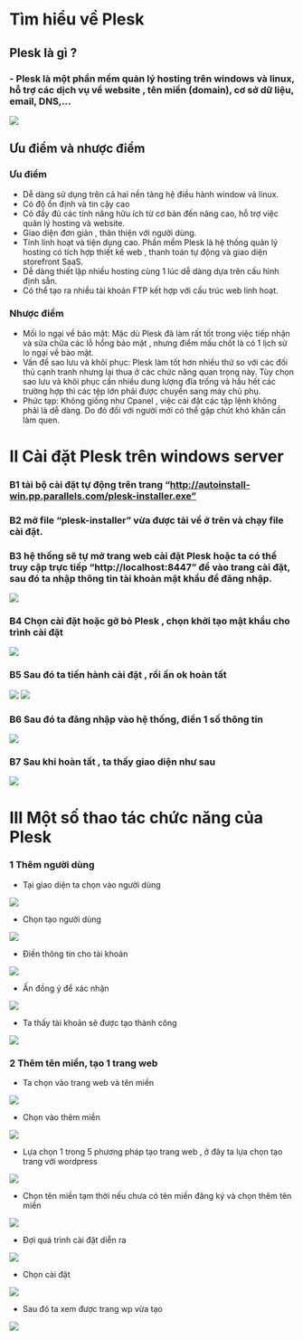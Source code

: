 # Tìm hiểu về Plesk 
## Plesk là gì ?
### - Plesk là một phần mềm quản lý hosting trên windows và linux, hỗ trợ các dịch vụ về website , tên miền (domain), cơ sở dữ liệu, email, DNS,...

<img src="img/1.PNG">

## Ưu điểm và nhược điểm 

### Ưu điểm 
- Dễ dàng sử dụng trên cả hai nền tảng hệ điều hành window và linux.
- Có độ ổn định và tin cậy cao
- Có đầy đủ các tính năng hữu ích từ cơ bản đến nâng cao, hỗ trợ việc quản lý hosting và website.
- Giao diện đơn giản , thân thiện với người dùng.
- Tính linh hoạt và tiện dụng cao. Phần mềm Plesk là hệ thống quản lý hosting  có tích hợp thiết kế web , thanh toán tự động và giao diện storefront SaaS.
- Dễ dàng thiết lập nhiều hosting cùng 1 lúc dễ dàng dựa trên cấu hình định sẵn.
- Có thể tạo ra nhiều tài khoản FTP kết hợp với cấu trúc web linh hoạt.

### Nhược điểm
- Mối lo ngại về bảo mật: Mặc dù Plesk đã làm rất tốt trong việc tiếp nhận và sửa chữa các lỗ hổng bảo mật , nhưng điểm mấu chốt là có 1 lịch sử lo ngại về bảo mật.
- Vấn đề sao lưu và khôi phục: Plesk làm tốt hơn nhiều thứ so với các đối thủ cạnh tranh nhưng lại thua ở các chức năng quan trọng này. Tùy chọn sao lưu và khôi phục cần nhiều dung lượng đĩa trống và hầu hết các trường hợp thì các tệp lớn phải được chuyển sang máy chủ phụ.
- Phức tạp: Không giống như Cpanel , việc cài đặt các tập lệnh không phải là dễ dàng. Do đó đối với người mới có thể gặp chút khó khăn cần làm quen.

# II Cài đặt Plesk trên windows server

### B1 tải bộ cài đặt tự động trên trang “http://autoinstall-win.pp.parallels.com/plesk-installer.exe”

### B2 mở file  “plesk-installer” vừa được tải về ở trên và chạy file cài đặt.

### B3 hệ thống sẽ tự mở trang web cài đặt Plesk hoặc ta có thể truy cập trực tiếp “http://localhost:8447” để vào trang cài đặt, sau đó ta nhập thông tin tài khoản mật khẩu để đăng nhập.

<img src="img/6.PNG">

### B4 Chọn cài đặt hoặc gỡ bỏ Plesk , chọn khởi tạo mật khẩu cho trình cài đặt


<img src="img/7.PNG">

### B5 Sau đó ta tiến hành cài đặt , rồi ấn ok hoàn tất

<img src="img/2.PNG">

<img src="img/3.PNG">

### B6 Sau đó ta đăng nhập vào hệ thống, điền 1 số thông tin

<img src="img/4.PNG">


### B7 Sau khi hoàn tất , ta thấy giao diện như sau

<img src="img/5.PNG">


# III Một số thao tác chức năng của Plesk

### 1 Thêm người dùng

- Tại giao diện ta chọn vào người dùng

<img src="img/9.PNG">

- Chọn tạo người dùng

<img src="img/10.PNG">

- Điền thông tin cho tài khoản

<img src="img/11.PNG">

- Ấn đồng ý để xác nhận

<img src="img/13.PNG">

- Ta thấy tài khoản sẽ được tạo thành công

<img src="img/12.PNG">

### 2 Thêm tên miền, tạo 1 trang web

- Ta chọn vào trang web và tên miền

<img src="img/14.PNG">

- Chọn vào thêm miền

<img src="img/15.PNG">

- Lựa chọn 1 trong 5 phương pháp tạo trang web , ở đây ta lựa chọn tạo trang với wordpress

<img src="img/16.PNG">

- Chọn tên miền tạm thời nếu chưa có tên miền đăng ký và chọn thêm tên miền

<img src="img/18.PNG">

- Đợi quá trình cài đặt diễn ra

<img src="img/19.PNG">

- Chọn cài đặt

<img src="img/20.PNG">

- Sau đó ta xem được trang wp vừa tạo

<img src="img/21.PNG">

































